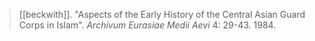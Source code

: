 > [[beckwith]]. "Aspects of the Early History of the Central Asian Guard Corps in Islam". *Archivum Eurasiae Medii Aevi* 4: 29-43. 1984.